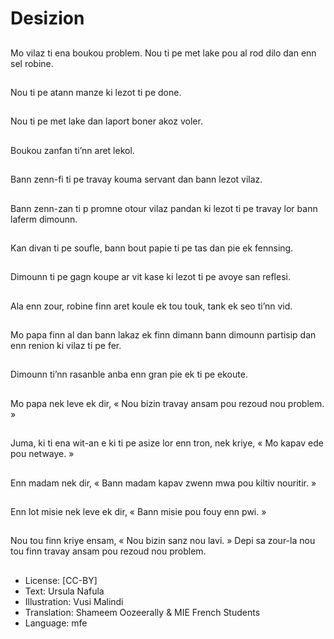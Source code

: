 # Desizion

##
Mo vilaz ti ena boukou problem. Nou ti pe met lake pou al rod dilo dan enn sel robine.

##
Nou ti pe atann manze ki lezot ti pe done.

##
Nou ti pe met lake dan laport boner akoz voler.

##
Boukou zanfan ti’nn aret lekol.

##
Bann zenn-fi ti pe travay kouma servant dan bann lezot vilaz.

##
Bann zenn-zan ti p promne otour vilaz pandan ki lezot ti pe travay lor bann laferm dimounn.

##
Kan divan ti pe soufle, bann bout papie ti pe tas dan pie ek fennsing.

##
Dimounn ti pe gagn koupe ar vit kase ki lezot ti pe avoye san reflesi.

##
Ala enn zour, robine finn aret koule ek tou touk, tank ek seo ti’nn vid.

##
Mo papa finn al dan bann lakaz ek finn dimann bann dimounn partisip dan enn renion ki vilaz ti pe fer.

##
Dimounn ti’nn rasanble anba enn gran pie ek ti pe ekoute.

##
Mo papa nek leve ek dir, « Nou bizin travay ansam pou rezoud nou problem. »

##
Juma, ki ti ena wit-an e ki ti pe asize lor enn tron, nek kriye, « Mo kapav ede pou netwaye. »

##
Enn madam nek dir, « Bann madam kapav zwenn mwa pou kiltiv nouritir. »

##
Enn lot misie nek leve ek dir, « Bann misie pou fouy enn pwi. »

##
Nou tou finn kriye ensam, « Nou bizin sanz nou lavi. » Depi sa zour-la nou tou finn travay ansam pou rezoud nou problem.

##
* License: [CC-BY]
* Text: Ursula Nafula
* Illustration: Vusi Malindi
* Translation: Shameem Oozeerally & MIE French Students
* Language: mfe

